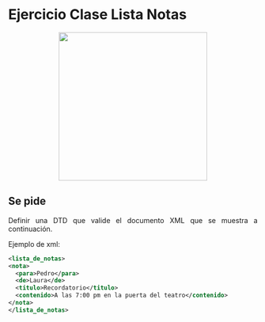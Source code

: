 <div align="justify">

# Ejercicio Clase Lista Notas


<div align="center">
  <img width="300px" src="https://www.e4e-soluciones.com/wp-content/uploads/2020/04/factura-de-la-luz-1000x675.jpg">
</div>

## Se pide

  Definir una DTD que valide el documento XML que se muestra a continuación.

  Ejemplo de xml:
  ```xml
<lista_de_notas>
  <nota>
    <para>Pedro</para>
    <de>Laura</de>
    <titulo>Recordatorio</titulo>
    <contenido>A las 7:00 pm en la puerta del teatro</contenido>
  </nota>
</lista_de_notas>
  ```
<!--
 <details>
   <summary>PULSA PARA VER LA RESPUESTA:</summary>

 ```xml
 <?xml version="1.0" encoding="ISO-8859-1"?>
<xs:schema xmlns:xs="http://www.w3.org/2001/XMLSchema">
<xs:element name="nota">
<xs:complexType>
<xs:sequence>
<xs:element name="para" type="xs:string"/>
<xs:element name="de" type="xs:string"/>
<xs:element name="titulo" type="xs:string"/>
<xs:element name="contenido" type="xs:string"/>
</xs:sequence>
</xs:complexType>
</xs:element>
</xs:schema>

 ```
 </details>
-->

</div>
